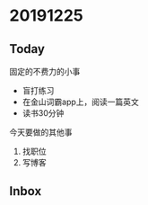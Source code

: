 # 20191225 





## Today

固定的不费力的小事

+ 盲打练习
+ 在金山词霸app上，阅读一篇英文
+ 读书30分钟



今天要做的其他事

1. 找职位
2. 写博客



## Inbox




